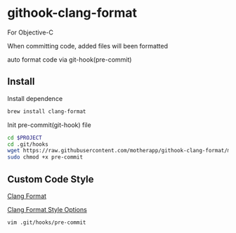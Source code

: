 githook-clang-format
====================

For Objective-C

When committing code, added files will been formatted

auto format code via git-hook(pre-commit)

Install
-------

Install dependence

```bash
brew install clang-format
```

Init pre-commit(git-hook) file

```bash
cd $PROJECT
cd .git/hooks
wget https://raw.githubusercontent.com/motherapp/githook-clang-format/master/clang-format.hook -O pre-commit
sudo chmod +x pre-commit
```

Custom Code Style
-------

[Clang Format](https://clang.llvm.org/docs/ClangFormat.html)

[Clang Format Style Options](https://clang.llvm.org/docs/ClangFormatStyleOptions.html)

```bash
vim .git/hooks/pre-commit
```
